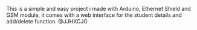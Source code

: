 This is a simple and easy project i made with Arduino, Ethernet Shield and GSM module, it comes with a web interface for the student details and add/delete function.
@JJHXCJG
